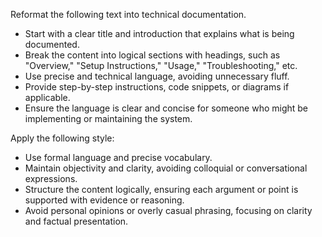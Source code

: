 Reformat the following text into technical documentation.  
- Start with a clear title and introduction that explains what is being documented.  
- Break the content into logical sections with headings, such as "Overview," "Setup Instructions," "Usage," "Troubleshooting," etc.  
- Use precise and technical language, avoiding unnecessary fluff.  
- Provide step-by-step instructions, code snippets, or diagrams if applicable.  
- Ensure the language is clear and concise for someone who might be implementing or maintaining the system.


Apply the following style:
- Use formal language and precise vocabulary.  
- Maintain objectivity and clarity, avoiding colloquial or conversational expressions.  
- Structure the content logically, ensuring each argument or point is supported with evidence or reasoning.  
- Avoid personal opinions or overly casual phrasing, focusing on clarity and factual presentation.